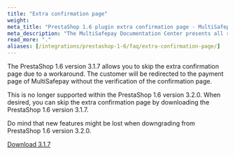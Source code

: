 ```yaml
---
title: "Extra confirmation page"
weight:
meta_title: "PrestaShop 1.6 plugin extra confirmation page - MultiSafepay Docs"
meta_description: "The MultiSafepay Documentation Center presents all relevant information about our Plugins and API. You can also find support pages for payment methods, tools and general questions as well as the contact details of our Support and Integration Teams."
read_more: "."
aliases: [/integrations/prestashop-1-6/faq/extra-confirmation-page/]
---
```


The PrestaShop 1.6 version 3.1.7 allows you to skip the extra confirmation page due to a workaround. The customer will be redirected to the payment page of MultiSafepay without the verification of the confirmation page.

This is no longer supported within the PrestaShop 1.6 version 3.2.0. When desired, you can skip the extra confirmation page by downloading the PrestaShop 1.6 version 3.1.7.

Do mind that new features might be lost when downgrading from PrestaShop 1.6 version 3.2.0.

[Download 3.1.7](/integrations/prestashop-1-6/releases/Plugin_PrestaShop1.6_3.1.7.zip)

